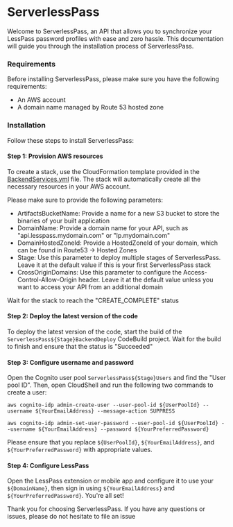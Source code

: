 # ServerlessPass

Welcome to ServerlessPass, an API that allows you to synchronize your LessPass password profiles with ease and zero hassle.
This documentation will guide you through the installation process of ServerlessPass.

### Requirements

Before installing ServerlessPass, please make sure you have the following requirements:

* An AWS account
* A domain name managed by Route 53 hosted zone

### Installation

Follow these steps to install ServerlessPass:

#### Step 1: Provision AWS resources

To create a stack, use the CloudFormation template provided in the [BackendServices.yml](deploy/templates/BackendServices.yml) file.
The stack will automatically create all the necessary resources in your AWS account.

Please make sure to provide the following parameters:
* ArtifactsBucketName: Provide a name for a new S3 bucket to store the binaries of your built application
* DomainName: Provide a domain name for your API, such as "api.lesspass.mydomain.com" or "lp.mydomain.com"
* DomainHostedZoneId: Provide a HostedZoneId of your domain, which can be found in Route53 -> Hosted Zones
* Stage: Use this parameter to deploy multiple stages of ServerlessPass.
Leave it at the default value if this is your first ServerlessPass stack
* CrossOriginDomains: Use this parameter to configure the Access-Control-Allow-Origin header.
Leave it at the default value unless you want to access your API from an additional domain

Wait for the stack to reach the "CREATE_COMPLETE" status

#### Step 2: Deploy the latest version of the code
To deploy the latest version of the code, start the build of the `ServerlessPass${Stage}BackendDeploy` CodeBuild project.
Wait for the build to finish and ensure that the status is "Succeeded"

#### Step 3: Configure username and password
Open the Cognito user pool `ServerlessPass${Stage}Users` and find the "User pool ID".
Then, open CloudShell and run the following two commands to create a user:

`aws cognito-idp admin-create-user --user-pool-id ${UserPoolId} --username ${YourEmailAddress} --message-action SUPPRESS`

`aws cognito-idp admin-set-user-password --user-pool-id ${UserPoolId} --username ${YourEmailAddress} --password ${YourPreferredPassword}`

Please ensure that you replace `${UserPoolId}`, `${YourEmailAddress}`, and `${YourPreferredPassword}` with appropriate values.

#### Step 4: Configure LessPass
Open the LessPass extension or mobile app and configure it to use your `${DomainName}`, then sign in using `${YourEmailAddress}` and `${YourPreferredPassword}`.
You're all set!

Thank you for choosing ServerlessPass.
If you have any questions or issues, please do not hesitate to file an issue